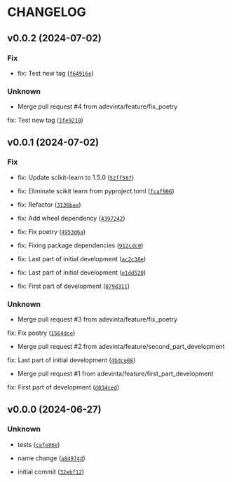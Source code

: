 # CHANGELOG

## v0.0.2 (2024-07-02)

### Fix

* fix: Test new tag ([`f64916e`](https://github.com/adevinta/anomalywatchdog/commit/f64916e5aadb7cc226d865b93c2b3a9f1e42b7a6))

### Unknown

* Merge pull request #4 from adevinta/feature/fix_poetry

fix: Test new tag ([`1fe9210`](https://github.com/adevinta/anomalywatchdog/commit/1fe9210c75bd6953c0868a167eeb16b1d7058b70))

## v0.0.1 (2024-07-02)

### Fix

* fix: Update scikit-learn to 1.5.0 ([`52ff587`](https://github.com/adevinta/anomalywatchdog/commit/52ff587214fb13300f748359b64971d2448f45e5))

* fix: Eliminate scikit learn from pyproject.toml ([`fcaf906`](https://github.com/adevinta/anomalywatchdog/commit/fcaf906131c2bb6d8ae9173018d9b28f1ecc2899))

* fix: Refactor ([`3136baa`](https://github.com/adevinta/anomalywatchdog/commit/3136baaad32a201680cc68d5ab08ccc5328aaf68))

* fix: Add wheel dependency ([`4397242`](https://github.com/adevinta/anomalywatchdog/commit/43972426ec7b605cfcf63f5798f0bfe2164d1dd5))

* fix: Fix poetry ([`4953d6a`](https://github.com/adevinta/anomalywatchdog/commit/4953d6a20adcce3dd1540580f20b5b7c1b2e10f2))

* fix: Fixing package dependencies ([`912cdc0`](https://github.com/adevinta/anomalywatchdog/commit/912cdc0dc8d7706920731ffbe782f02a7049f7e4))

* fix: Last part of initial development ([`ac2c38e`](https://github.com/adevinta/anomalywatchdog/commit/ac2c38e9269f38c2e8aca266e1e5919d0b7ce80e))

* fix: Last part of initial development ([`e1dd520`](https://github.com/adevinta/anomalywatchdog/commit/e1dd520d986d10f165d2a2a9982e296337f447ad))

* fix: First part of development ([`079d311`](https://github.com/adevinta/anomalywatchdog/commit/079d31170f8d9bfe66d828f792770e5e01636861))

### Unknown

* Merge pull request #3 from adevinta/feature/fix_poetry

fix: Fix poetry ([`1564dce`](https://github.com/adevinta/anomalywatchdog/commit/1564dceb6bbee9e39afc8b5caef3732f2186cbad))

* Merge pull request #2 from adevinta/feature/second_part_development

fix: Last part of initial development ([`4bdce08`](https://github.com/adevinta/anomalywatchdog/commit/4bdce08ffd247c2b043557f969c73416e19d36eb))

* Merge pull request #1 from adevinta/feature/first_part_development

fix: First part of development ([`d034ced`](https://github.com/adevinta/anomalywatchdog/commit/d034ced0b3a44b3f1389a230444c07bd50bc0edd))

## v0.0.0 (2024-06-27)

### Unknown

* tests ([`cafe86e`](https://github.com/adevinta/anomalywatchdog/commit/cafe86eecffcb9563b5d3f6ab37ffea6bc940242))

* name change ([`a84974d`](https://github.com/adevinta/anomalywatchdog/commit/a84974d630e82987f64803dba8035b586f3ee28e))

* initial commit ([`32ebf12`](https://github.com/adevinta/anomalywatchdog/commit/32ebf12d6a5d7e43a6482930dbd0db95f80e3b37))
